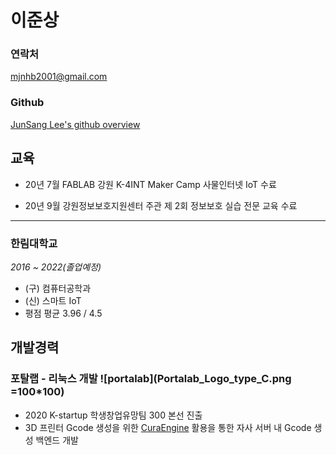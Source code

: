 # 이준상

### 연락처
mjnhb2001@gmail.com

### Github
[JunSang Lee's github overview](https://github.com/Thrada)

## 교육

- 20년 7월 FABLAB 강원 K-4INT Maker Camp 사물인터넷 IoT 수료

- 20년 9월 강원정보보호지원센터 주관 제 2회 정보보호 실습 전문 교육 수료

---

### 한림대학교

*2016 ~ 2022(졸업예정)*

- (구) 컴퓨터공학과
- (신) 스마트 IoT
- 평점 평균 3.96 / 4.5

## 개발경력

### 포탈랩 - 리눅스 개발 ![portalab](Portalab_Logo_type_C.png =100*100)
 - 2020 K-startup 학생창업유망팀 300 본선 진출
 - 3D 프린터 Gcode 생성을 위한 [CuraEngine](https://github.com/Ultimaker/CuraEngine) 활용을 통한 자사 서버 내 Gcode 생성 백엔드 개발